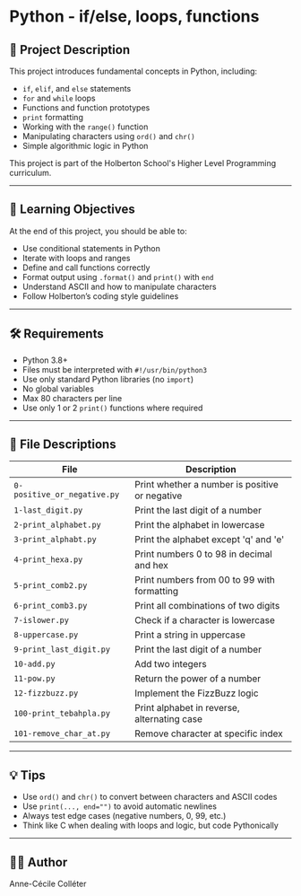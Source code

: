 # Python - if/else, loops, functions

## 📁 Project Description

This project introduces fundamental concepts in Python, including:

- `if`, `elif`, and `else` statements
- `for` and `while` loops
- Functions and function prototypes
- `print` formatting
- Working with the `range()` function
- Manipulating characters using `ord()` and `chr()`
- Simple algorithmic logic in Python

This project is part of the Holberton School's Higher Level Programming curriculum.

---

## 📌 Learning Objectives

At the end of this project, you should be able to:

- Use conditional statements in Python
- Iterate with loops and ranges
- Define and call functions correctly
- Format output using `.format()` and `print()` with `end`
- Understand ASCII and how to manipulate characters
- Follow Holberton’s coding style guidelines

---

## 🛠️ Requirements

- Python 3.8+
- Files must be interpreted with `#!/usr/bin/python3`
- Use only standard Python libraries (no `import`)
- No global variables
- Max 80 characters per line
- Use only 1 or 2 `print()` functions where required

---

## 📄 File Descriptions

| File                     | Description                                 |
|--------------------------|---------------------------------------------|
| `0-positive_or_negative.py` | Print whether a number is positive or negative |
| `1-last_digit.py`        | Print the last digit of a number            |
| `2-print_alphabet.py`    | Print the alphabet in lowercase             |
| `3-print_alphabt.py`     | Print the alphabet except 'q' and 'e'       |
| `4-print_hexa.py`        | Print numbers 0 to 98 in decimal and hex    |
| `5-print_comb2.py`       | Print numbers from 00 to 99 with formatting |
| `6-print_comb3.py`       | Print all combinations of two digits        |
| `7-islower.py`           | Check if a character is lowercase           |
| `8-uppercase.py`         | Print a string in uppercase                 |
| `9-print_last_digit.py`  | Print the last digit of a number            |
| `10-add.py`              | Add two integers                            |
| `11-pow.py`              | Return the power of a number                |
| `12-fizzbuzz.py`         | Implement the FizzBuzz logic                |
| `100-print_tebahpla.py`  | Print alphabet in reverse, alternating case |
| `101-remove_char_at.py`  | Remove character at specific index          |

---

## 💡 Tips

- Use `ord()` and `chr()` to convert between characters and ASCII codes
- Use `print(..., end="")` to avoid automatic newlines
- Always test edge cases (negative numbers, 0, 99, etc.)
- Think like C when dealing with loops and logic, but code Pythonically

---

## 👨‍🏫 Author

Anne-Cécile Colléter


